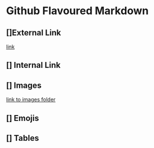 # Github Flavoured Markdown 

## []External Link
[link](https://help.github.com/en)

## [] Internal Link


## [] Images
[link to images folder](/authoring/images)

## [] Emojis 

## [] Tables
